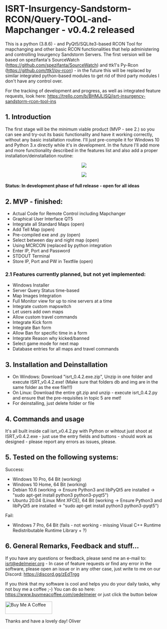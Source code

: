 # ISRT-Insurgency-Sandstorm-RCON/Query-TOOL-and-Mapchanger - v0.4.2 released
This is a python (3.8.6) - and PyQt5/SQLite3-based RCON Tool for mapchanging and other basic RCON functionalities that help administering and controlling Insurgency Sandstorm Servers. The first version will be based on spezifanta's SourceWatch (https://github.com/spezifanta/SourceWatch) and ttk1's Py-Rcon (https://github.com/ttk1/py-rcon) - in the future this will be replaced by similar integrated python-based modules to get rid of third party modules I don't have any control over.

For the tracking of development and progress, as well as integrated feature requests, look here: https://trello.com/b/BHMJLISQ/isrt-insurgency-sandstorm-rcon-tool-ins

## 1. Introduction
The first stage will be the minimum viable product (MVP - see 2.) so you can see and try-out its basic functionality and have it working correctly, without any basic installation routine. I'll just pre-compile it for Windows 10 and Python 3.x directly while it's in development. In the future I'll add more and more functionality described in the features list and also add a proper installation/deinstallation routine:

<center><img src="http://gs.tct-gaming.com/isrt_0.4.2.JPG"></center>
<p>
<center><img src="http://gs.tct-gaming.com/isrt_db_0.4.2.JPG"></center>

#### Status: In development phase of full release - open for all ideas

## 2. MVP - finished:
- Actual Code for Remote Control including Mapchanger
- Graphical User Interface QT5
- Integrate all Standard Maps (open)
- Add Tell Map (open)
- Pre-compiled exe and .py (open)
- Select between day and night map (open)
- Using MCRCON (replaced by python integration
- Enter IP, Port and Password
- STDOUT Terminal
- Store IP, Port and PW in Textfile (open)

### 2.1 Features currently planned, but not yet implemented:
- Windows Installer
- Server Query Status time-based
- Map Images Integration
- Full Monitor view for up to nine servers at a time
- Integrate custom mapswitch
- Let users add own maps
- Allow custom travel commands
- Integrate Kick form
- Integrate Ban form
- Allow Ban for specific time in a form
- Integrate Reason why kicked/banned
- Select game mode for next map
- Database entries for all maps and travel commands

## 3. Installation and Deinstallation
- On Windows: Download "isrt_0.4.2.exe.zip", Unzip in one folder and execute ISRT_v0.4.2.exe! (Make sure that folders db and img are in the same folder as the exe file!!!)
- On Linux: Download the entire git.zip and unzip - execute isrt_0.4.2.py and ensure that the pre-requisites in topic 5 are met!
- For deinstalling, just delete folder or file

## 4. Commands and usage
It's all built inside call isrt_v0.4.2.py with Python or wihtout just shoot at ISRT_v0.4.2.exe - just use the entry fields and buttons - should work as designed - please report any errors as issues, please.

## 5. Tested on the following systems:
Success:
- Windows 10 Pro, 64 Bit (working)
- Windows 10 Home, 64 Bit (working)
- Debian 10.6 (working -> Ensure Python3 and libPyQt5 are installed -> "sudo apt-get install python3 python3-pyqt5")
- Ubuntu 20.04 (Linux Mint XFCE), 64 Bit (working -> Ensure Python3 and libPyQt5 are installed -> "sudo apt-get install python3 python3-pyqt5")

Fail:
- Windows 7 Pro, 64 Bit (fails - not working - missing Visual C++ Runtime Redistributable Runtime Library + ?)

## 6. General Remarks, Feedback and stuff...
If you have any questions or feedback, please send me an e-mail to: isrt@edelmeier.org - In case of feature requests or find any error in the software, please open an issue or in any other case, just write to me on our Discord: https://discord.gg/zEdTrgg

If you think that my software is cool and helps you do your daily tasks, why not buy me a coffee ;-) You can do so here: https://www.buymeacoffee.com/oedelmeier or just click the button below

<a href="https://www.buymeacoffee.com/oedelmeier" target="_blank"><img src="https://cdn.buymeacoffee.com/buttons/v2/default-yellow.png" alt="Buy Me A Coffee" style="height: 40px !important;width: 150px !important;"></a>

Thanks and have a lovely day!
Oliver

